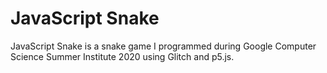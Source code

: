 # JavaScript Snake
JavaScript Snake is a snake game I programmed during Google Computer Science Summer Institute 2020 using Glitch and p5.js.
